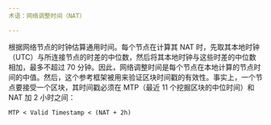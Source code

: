 ```yaml
---
术语：网络调整时间（NAT）

---
```

根据网络节点的时钟估算通用时间。每个节点在计算其 NAT 时，先取其本地时钟（UTC）与所连接节点的时差的中位数，然后将其本地时钟与这些时差的中位数相加，最多不超过 70 分钟。因此，网络调整时间是每个节点在本地计算的节点时间的中值。然后，这个参考框架被用来验证区块时间戳的有效性。事实上，一个节点要接受一个区块，其时间戳必须在 MTP（最近 11 个挖掘区块的中位时间）和 NAT 加 2 小时之间：

```text
MTP < Valid Timestamp < (NAT + 2h)
```